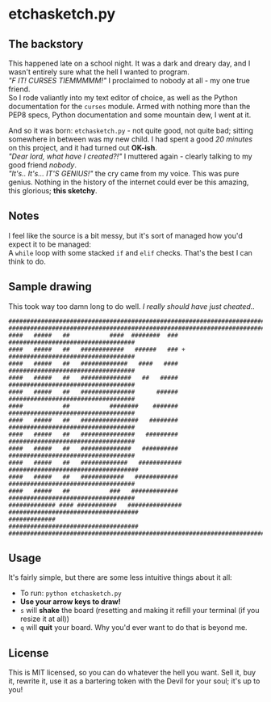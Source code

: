 etchasketch.py
==============

The backstory
-------------

This happened late on a school night. It was a dark and dreary day, and I wasn't entirely sure what the hell I wanted to program.  
_"F IT! CURSES TIEMMMMM!"_ I proclaimed to nobody at all - my one true friend.  
So I rode valiantly into my text editor of choice, as well as the Python documentation for the `curses` module.
Armed with nothing more than the PEP8 specs, Python documentation and some mountain dew, I went at it.  

And so it was born: `etchasketch.py` - not quite good, not quite bad; sitting somewhere in between was my new child. I had spent a good _20 minutes_ on this project, and it had turned out __OK-ish__.  
_"Dear lord, what have I created?!"_ I muttered again - clearly talking to my good friend _nobody_.  
_"It's.. It's... IT'S GENIUS!"_ the cry came from my voice. This was pure genius. Nothing in the history of the internet could ever be this amazing, this glorious; __this sketchy__.

Notes
-----

I feel like the source is a bit messy, but it's sort of managed how you'd expect it to be managed:  
A `while` loop with some stacked `if` and `elif` checks. That's the best I can think to do.

Sample drawing
--------------

This took way too damn long to do well. _I really should have just cheated.._
```
#####################################################################################
#####################################################################################
####   #####   ##           ####  ########  ###   ###################################
####   #####   ##   ############   ######   ### + ###################################
####   #####   ##   #############   ####   ####   ###################################
####   #####   ##   ##############   ##   #####   ###################################
####   #####   ##   ###############      ######   ###################################
####           ##           ########    #######   ###################################
####   #####   ##   ################   ########   ###################################
####   #####   ##   ###############   #########   ###################################
####   #####   ##   ##############   ##########   ###################################
####   #####   ##   #############   ############ ####################################
####   #####   ##   ############   ############   ###################################
####   #####   ##           ###   #############   ###################################
############# #### ###########   ############### ####################################
#############                                    ####################################
#####################################################################################
```

Usage
-----

It's fairly simple, but there are some less intuitive things about it all:

+ To run: `python etchasketch.py`
+ __Use your arrow keys to draw!__
+ `s` will __shake__ the board (resetting and making it refill your terminal (if you resize it at all))
+ `q` will __quit__ your board. Why you'd ever want to do that is beyond me.

License
-------

This is MIT licensed, so you can do whatever the hell you want. Sell it, buy it, rewrite it, use it as a bartering token with the Devil for your soul; it's up to you!
